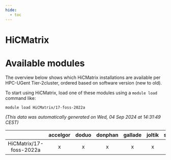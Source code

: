 ```yaml
---
hide:
  - toc
---
```


HiCMatrix
=========

# Available modules


The overview below shows which HiCMatrix installations are available per HPC-UGent Tier-2cluster, ordered based on software version (new to old).

To start using HiCMatrix, load one of these modules using a `module load` command like:

```shell
module load HiCMatrix/17-foss-2022a
```

*(This data was automatically generated on Wed, 04 Sep 2024 at 14:31:49 CEST)*  

| |accelgor|doduo|donphan|gallade|joltik|shinx|skitty|
| :---: | :---: | :---: | :---: | :---: | :---: | :---: | :---: |
|HiCMatrix/17-foss-2022a|x|x|x|x|x|-|x|
